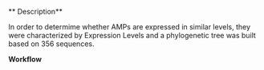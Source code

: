 ** Description**

In order to determime whether AMPs are expressed in similar levels, they were characterized by Expression Levels and a phylogenetic tree was built based on 356 sequences.

**Workflow** 
